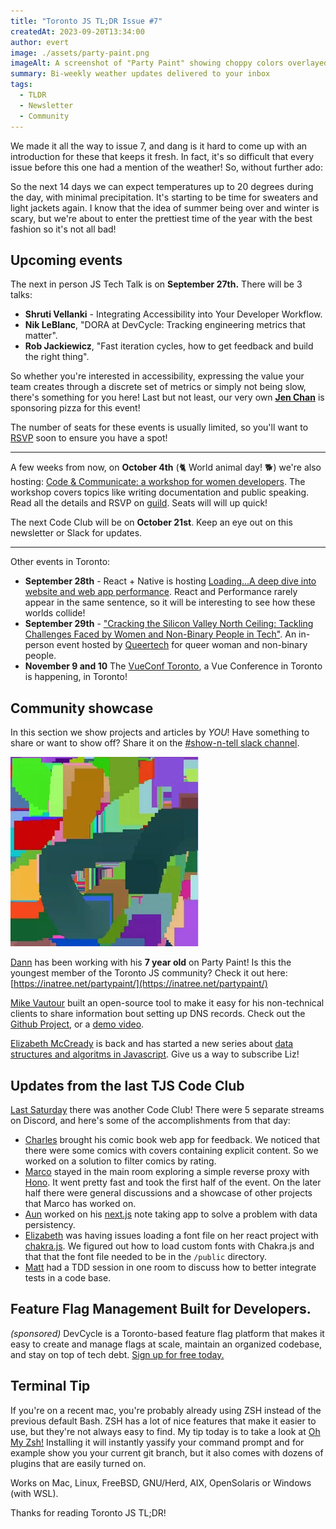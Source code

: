 ```yaml
---
title: "Toronto JS TL;DR Issue #7"
createdAt: 2023-09-20T13:34:00
author: evert
image: ./assets/party-paint.png
imageAlt: A screenshot of "Party Paint" showing choppy colors overlayed on top of one another.
summary: Bi-weekly weather updates delivered to your inbox
tags:
  - TLDR
  - Newsletter
  - Community
---
```

We made it all the way to issue 7, and dang is it hard to come up with an introduction for these that keeps it fresh. In fact, it's so difficult that every issue before this one had a mention of the weather! So, without further ado:

So the next 14 days we can expect temperatures up to 20 degrees during the day, with minimal precipitation. It's starting to be time for sweaters and light jackets again. I know that the idea of summer being over and winter is scary, but we're about to enter the prettiest time of the year with the best fashion so it's not all bad!

## Upcoming events

The next in person JS Tech Talk is on **September 27th.** There will be 3 talks:

- **Shruti Vellanki** - Integrating Accessibility into Your Developer Workflow.
- **Nik LeBlanc**, "DORA at DevCycle: Tracking engineering metrics that matter".
- **Rob Jackiewicz**, "Fast iteration cycles, how to get feedback and build the right thing".

So whether you're interested in accessibility, expressing the value your team creates through a discrete set of metrics or simply not being slow, there's something for you here! Last but not least, our very own [**Jen Chan**](https://jenchan.biz/) is sponsoring pizza for this event!

The number of seats for these events is usually limited, so you'll want to [RSVP](https://guild.host/events/js-tech-talk-in-person-yqdf9q) soon to ensure you have a spot!

---

A few weeks from now, on **October 4th** (🐈 World animal day! 🐕) we're also hosting: [Code & Communicate: a workshop for women developers](https://guild.host/events/code-communicate-a-workshop-vx61iq). The workshop covers topics like writing documentation and public speaking. Read all the details and RSVP on [guild](https://guild.host/events/code-communicate-a-workshop-vx61iq). Seats will will up quick!

The next Code Club will be on **October 21st**. Keep an eye out on this newsletter or Slack for updates.

---

Other events in Toronto:

- **September 28th** - React + Native is hosting [Loading...A deep dive into website and web app performance](https://www.meetup.com/toronto-react-native/events/295575218/). React and Performance rarely appear in the same sentence, so it will be interesting to see how these worlds collide!
- **September 29th** - ["Cracking the Silicon Valley North Ceiling: Tackling Challenges Faced by Women and Non-Binary People in Tech"](https://queertech.org/events/56021). An in-person event hosted by [Queertech](https://queertech.org/) for queer woman and non-binary people.
- **November 9 and 10** The [VueConf Toronto](https://www.vuetoronto.com/), a Vue Conference in Toronto is happening, in Toronto!

## Community showcase

In this section we show projects and articles by _YOU_! Have something to share or want to show off? Share it on the [#show-n-tell slack channel](https://torontojs.slack.com/archives/C06HNH45U).

![](./assets/party-paint.png)

[Dann](https://danntoliver.com/) has been working with his **7 year old** on Party Paint! Is this the youngest member of the Toronto JS community? Check it out here: [https://inatree.net/partypaint/](https://inatree.net/partypaint/)

[Mike Vautour](https://www.linkedin.com/in/michael-vautour-a1617ab2/?originalSubdomain=ca) built an open-source tool to make it easy for his non-technical clients to share information bout setting up DNS records. Check out the [Github Project](https://github.com/igMike-V/dns-builder), or a [demo video](https://youtu.be/JBbR-F57McE).

[Elizabeth McCready](https://gingerkiwi.blog/) is back and has started a new series about [data structures and algoritms in Javascript](https://gingerkiwi.blog/blog/2023-09-10-dsa-javascript-arrays-01/). Give us a way to subscribe Liz!

## Updates from the last TJS Code Club

[Last Saturday](https://guild.host/events/js-code-club-online-294792793) there was another Code Club! There were 5 separate streams on Discord, and here's some of the accomplishments from that day:

- [Charles](https://www.linkedin.com/in/charlesbridgersiv/) brought his comic book web app for feedback. We noticed that there were some comics with covers containing explicit content. So we worked on a solution to filter comics by rating.
- [Marco](https://www.linkedin.com/in/madcampos/) stayed in the main room exploring a simple reverse proxy with [Hono](https://hono.dev/). It went pretty fast and took the first half of the event. On the later half there were general discussions and a showcase of other projects that Marco has worked on.
- [Aun](https://www.linkedin.com/in/aun--raza/) worked on his [next.js](https://nextjs.org/) note taking app to solve a problem with data persistency.
- [Elizabeth](https://gingerkiwi.blog/) was having issues loading a font file on her react project with [chakra.js](https://chakra-ui.com/). We figured out how to load custom fonts with Chakra.js and that that the font file needed to be in the `/public` directory.
- [Matt](https://www.linkedin.com/in/mattjacksondev/) had a TDD session in one room to discuss how to better integrate tests in a code base.

## Feature Flag Management Built for Developers.

_(sponsored)_ DevCycle is a Toronto-based feature flag platform that makes it easy to create and manage flags at scale, maintain an organized codebase, and stay on top of tech debt. [Sign up for free today.](https://devcycle.com/?utm_source=toronto-js&utm_medium=em&utm_campaign=newsletter-toronto-js-september-2023)

## Terminal Tip

If you're on a recent mac, you're probably already using ZSH instead of the previous default Bash. ZSH has a lot of nice features that make it easier to use, but they're not always easy to find. My tip today is to take a look at [Oh My Zsh!](https://ohmyz.sh/) Installing it will instantly yassify your command prompt and for example show you your current git branch, but it also comes with dozens of plugins that are easily turned on.

Works on Mac, Linux, FreeBSD, GNU/Herd, AIX, OpenSolaris or Windows (with WSL).

Thanks for reading Toronto JS TL;DR!
